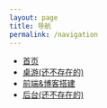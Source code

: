 ```yaml
---
layout: page
title: 导航
permalink: /navigation
---
```


* [首页]({{site.baseurl}}/)
* [桌游(还不存在的)]()
* [前端&博客搭建](https://roadtolibrary.github.io/jekyll-journal/) 
* [后台(还不存在的)]()